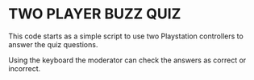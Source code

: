# TWO PLAYER BUZZ QUIZ

This code starts as a simple script to use two Playstation controllers to answer the quiz questions.

Using the keyboard the moderator can check the answers as correct or incorrect.
